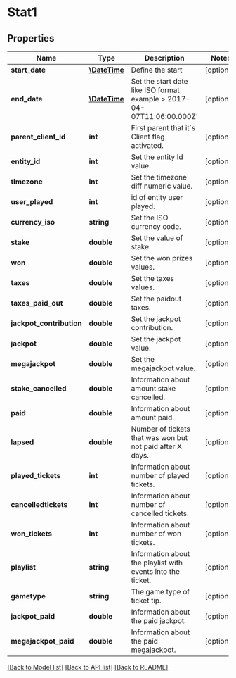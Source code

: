 # Stat1

## Properties
Name | Type | Description | Notes
------------ | ------------- | ------------- | -------------
**start_date** | [**\DateTime**](\DateTime.md) | Define the start | [optional] 
**end_date** | [**\DateTime**](\DateTime.md) | Set the start date like ISO format example &gt; 2017-04-07T11:06:00.000Z&#39; | [optional] 
**parent_client_id** | **int** | First parent that it´s Client flag activated. | [optional] 
**entity_id** | **int** | Set the entity Id value. | [optional] 
**timezone** | **int** | Set the timezone diff numeric value. | [optional] 
**user_played** | **int** | id of entity user played. | [optional] 
**currency_iso** | **string** | Set the ISO currency code. | [optional] 
**stake** | **double** | Set the value of stake. | [optional] 
**won** | **double** | Set the won prizes values. | [optional] 
**taxes** | **double** | Set the taxes values. | [optional] 
**taxes_paid_out** | **double** | Set the paidout taxes. | [optional] 
**jackpot_contribution** | **double** | Set the jackpot contribution. | [optional] 
**jackpot** | **double** | Set the jackpot value. | [optional] 
**megajackpot** | **double** | Set the megajackpot value. | [optional] 
**stake_cancelled** | **double** | Information about amount stake cancelled. | [optional] 
**paid** | **double** | Information about amount paid. | [optional] 
**lapsed** | **double** | Number of tickets that was won but not paid after X days. | [optional] 
**played_tickets** | **int** | Information about number of played tickets. | [optional] 
**cancelledtickets** | **int** | Information about number of cancelled tickets. | [optional] 
**won_tickets** | **int** | Information about number of won tickets. | [optional] 
**playlist** | **string** | Information about the playlist with events into the ticket. | [optional] 
**gametype** | **string** | The game type of ticket tip. | [optional] 
**jackpot_paid** | **double** | Information about the paid jackpot. | [optional] 
**megajackpot_paid** | **double** | Information about the paid megajackpot. | [optional] 

[[Back to Model list]](../README.md#documentation-for-models) [[Back to API list]](../README.md#documentation-for-api-endpoints) [[Back to README]](../README.md)


